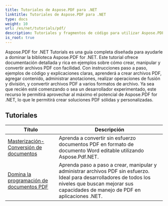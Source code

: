 ```yaml
---
title: Tutoriales de Aspose.PDF para .NET
linktitle: Tutoriales de Aspose.PDF para .NET
type: docs
weight: 10
url: /es/net/tutorials/pdf/
description: Tutoriales y fragmentos de código para utilizar Aspose.PDF para .NET. Incluye funciones de creación, edición, conversión e impresión, así como funciones para el procesamiento de documentos PDF.
is_root: true
---
```


Aspose.PDF for .NET Tutorials es una guía completa diseñada para ayudarle a dominar la biblioteca Aspose.PDF for .NET. Este tutorial ofrece documentación detallada y rica en ejemplos sobre cómo crear, manipular y convertir archivos PDF con facilidad. Con instrucciones paso a paso, ejemplos de código y explicaciones claras, aprenderá a crear archivos PDF, agregar contenido, administrar anotaciones, realizar operaciones de fusión y división, y convertir archivos PDF a varios formatos de archivo. Ya sea que recién esté comenzando o sea un desarrollador experimentado, este recurso le permitirá aprovechar al máximo el potencial de Aspose.PDF for .NET, lo que le permitirá crear soluciones PDF sólidas y personalizadas.

## Tutoriales
| Título | Descripción |
| --- | --- | 
| [Masterización-Conversión de documentos](./mastering-document-conversion/) | Aprenda a convertir sin esfuerzo documentos PDF en formato de documento Word editable utilizando Aspose.Pdf.NET. |
| [Domina la programación de documentos PDF](./master-pdf-document-programming/) | Aprenda paso a paso a crear, manipular y administrar archivos PDF sin esfuerzo. Ideal para desarrolladores de todos los niveles que buscan mejorar sus capacidades de manejo de PDF en aplicaciones .NET. | 